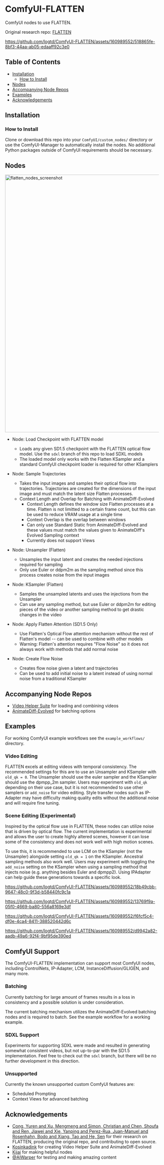 # ComfyUI-FLATTEN
ComfyUI nodes to use FLATTEN.

Original research repo: [FLATTEN](https://github.com/yrcong/flatten)

https://github.com/logtd/ComfyUI-FLATTEN/assets/160989552/518865fe-8bf3-44aa-ab05-edaaff92c3e0

## Table of Contents
- [Installation](#installation)
  - [How to Install](#how-to-install)
- [Nodes](#nodes)
- [Accompanying Node Repos](#accompanying-node-repos)
- [Examples](#examples)
- [Acknowledgements](#acknowledgements)

## Installation

### How to Install
Clone or download this repo into your `ComfyUI/custom_nodes/` directory or use the ComfyUI-Manager to automatically install the nodes. No additional Python packages outside of ComfyUI requirements should be necessary.

## Nodes
<img width="843" alt="flatten_nodes_screenshot" src="https://github.com/logtd/ComfyUI-FLATTEN/assets/160989552/3ea92d0c-b484-4290-9ed2-a07b5031a4c5">

* Node: Load Checkpoint with FLATTEN model
  * Loads any given SD1.5 checkpoint with the FLATTEN optical flow model. Use the `sdxl` branch of this repo to load SDXL models
  * The loaded model only works with the Flatten KSampler and a standard ComfyUI checkpoint loader is required for other KSamplers
 
* Node: Sample Trajectories
  * Takes the input images and samples their optical flow into trajectories. Trajectories are created for the dimensions of the input image and must match the latent size Flatten processes.
  * Context Length and Overlap for Batching with AnimateDiff-Evolved
    * Context Length defines the window size Flatten processes at a time. Flatten is not limitted to a certain frame count, but this can be used to reduce VRAM usage at a single time
    * Context Overlap is the overlap between windows
    * Can only use Standard Static from AnimateDiff-Evolved and these values must match the values given to AnimateDiff's Evolved Sampling context
    * Currently does not support Views
   
* Node: Unsampler (Flatten)
  * Unsamples the input latent and creates the needed injections required for sampling
  * Only use Euler or ddpm2m as the sampling method since this process creates noise from the input images
 
* Node: KSampler (Flatten)
  * Samples the unsampled latents and uses the injections from the Unsampler
  * Can use any sampling method, but use Euler or ddpm2m for editing pieces of the video or another sampling method to get drastic changes in the video
 
* Node: Apply Flatten Attention (SD1.5 Only)
  * Use Flatten's Optical Flow attention mechanism without the rest of Flatten's model -- can be used to combine with other models
  * Warning: Flatten's attention requires "Flow Noise" so it does not always work with methods that add normal noise
 
* Node: Create Flow Noise
  * Creates flow noise given a latent and trajectories
  * Can be used to add initial noise to a latent instead of using normal noise from a traditional KSampler


## Accompanying Node Repos
* [Video Helper Suite](https://github.com/Kosinkadink/ComfyUI-VideoHelperSuite) for loading and combining videos
* [AnimateDiff-Evolved](https://github.com/Kosinkadink/ComfyUI-AnimateDiff-Evolved) for batching options

## Examples
For working ComfyUI example workflows see the `example_workflows/` directory.

### Video Editing
FLATTEN excels at editing videos with temporal consistency. The recommended settings for this are to use an Unsampler and KSampler with `old_qk = 0`. The Unsampler should use the euler sampler and the KSampler should use the dpmpp_2m sampler. Users may experiment with `old_qk` depending on their use case, but it is not recommended to use other samplers or `add_noise` for video editing. Style transfer nodes such as IP-Adapter may have difficulty making quality edits without the additional noise and will require fine tuning.

### Scene Editing (Experimental)
Inspired by the optical flow use in FLATTEN, these nodes can utilize noise that is driven by optical flow. The current implementation is experimental and allows the user to create highly altered scenes, however it can lose some of the consistency and does not work well with high motion scenes.

To use this, it is recommended to use LCM on the KSampler (not the Unsampler) alongside setting `old_qk = 1` on the KSampler. Ancestral sampling methods also work well. Users may experiment with toggling the `add_noise` setting on the KSampler when using a sampling method that injects noise (e.g. anything besides Euler and dpmpp2). Using IPAdapter can help guide these generations towards a specific look.

https://github.com/logtd/ComfyUI-FLATTEN/assets/160989552/18b49cbb-9647-48c0-9f3d-b58440fc9c1a

https://github.com/logtd/ComfyUI-FLATTEN/assets/160989552/13769f9a-05f0-4669-ba80-556a8169e3df

https://github.com/logtd/ComfyUI-FLATTEN/assets/160989552/f6fcf5c4-df0e-4ca4-8411-388520442d6c

https://github.com/logtd/ComfyUI-FLATTEN/assets/160989552/d9942a82-aadb-49a6-92f4-9bf95de390ed

## ComfyUI Support
The ComfyUI-FLATTEN implementation can support most ComfyUI nodes, including ControlNets, IP-Adapter, LCM, InstanceDiffusion/GLIGEN, and many more.

### Batching
Currently batching for large amount of frames results in a loss in consistency and a possible solution is under consideration.

The current batching mechanism utilizes the AnimateDiff-Evolved batching nodes and is required to batch. See the example workflow for a working example.

### SDXL Support
Experiments for supporting SDXL were made and resulted in generating somewhat consistent videos, but not up-to-par with the SD1.5 implementation. 
Feel free to check out the `sdxl` branch, but there will be no further development in this direction.

### Unsupported
Currently the known unsupported custom ComfyUI features are:
* Scheduled Prompting
* Context Views for advanced batching

## Acknowledgements
* [Cong, Yuren and Xu, Mengmeng and Simon, Christian and Chen, Shoufa and Ren, Jiawei and Xie, Yanping and Perez-Rua, Juan-Manuel and Rosenhahn, Bodo and Xiang, Tao and He, Sen](https://github.com/yrcong/flatten) for their research on FLATTEN, producing the original repo, and contributing to open source.
* [Kosinkadink](https://github.com/Kosinkadink) for creating Video Helper Suite and AnimateDiff-Evolved
* [Kijai](https://github.com/kijai) for making helpful nodes
* [@AIWarper](https://twitter.com/AIWarper) for testing and making amazing content
